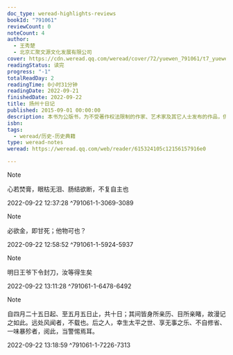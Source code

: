 ```yaml
---
doc_type: weread-highlights-reviews
bookId: "791061"
reviewCount: 0
noteCount: 4
author:
  - 王秀楚
  - 北京汇聚文源文化发展有限公司
cover: https://cdn.weread.qq.com/weread/cover/72/yuewen_791061/t7_yuewen_7910611679649887.jpg
readingStatus: 读完
progress: "-1"
totalReadDay: 2
readingTime: 0小时31分钟
readingDate: 2022-09-21
finishedDate: 2022-09-22
title: 扬州十日记
published: 2015-09-01 00:00:00
description: 本书为公版书，为不受著作权法限制的作家、艺术家及其它人士发布的作品，供广大读者阅读交流。汇聚授权电子版权。
isbn: 
tags:
  - weread/历史-历史典籍
type: weread-notes
weread: https://weread.qq.com/web/reader/615324105c12156157916e0

---
```





> [!NOTE] 
> 心若焚膏，眼枯无泪、肠结欲断，不复自主也
> 
> 2022-09-22 12:37:28 ^791061-1-3069-3089

> [!NOTE] 
> 必欲金，即甘死；他物可也？
> 
> 2022-09-22 12:58:52 ^791061-1-5924-5937

> [!NOTE] 
> 明日王爷下令封刀，汝等得生矣
> 
> 2022-09-22 13:11:28 ^791061-1-6478-6492

> [!NOTE] 
> 自四月二十五日起、至五月五日止，共十日；其间皆身所亲历、目所亲睹，故漫记之如此。远处风闻者，不载也。后之人，幸生太平之世、享无事之乐、不自修省、一味暴殄者，阅此，当警惕焉耳。
> 
> 2022-09-22 13:18:59 ^791061-1-7226-7313


